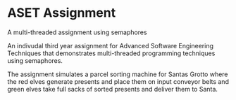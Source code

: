# ASET Assignment
A multi-threaded assignment using semaphores

An indivudal third year assignment for Advanced Software Engineering Techniques that demonstrates multi-threaded programming techniques using semaphores.

The assignment simulates a parcel sorting machine for Santas Grotto where the red elves generate presents and place them on input conveyor belts and green elves take full sacks of sorted presents and deliver them to Santa.
